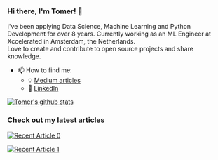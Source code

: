 ### Hi there, I'm Tomer! 👋 

I've been applying Data Science, Machine Learning and Python Development for over 8 years. Currently working as an ML Engineer at Xccelerated in Amsterdam, the Netherlands.   
Love to create and contribute to open source projects and share knowledge.

- 📫 How to find me: 
  - :bulb: [Medium articles](https://medium.com/@tomergabay)
  - :office: [LinkedIn](https://www.linkedin.com/in/tomer-gabay/)
  
  
 [![Tomer's github stats](https://github-readme-stats.vercel.app/api?username=sTomerG&count_private=true&show_icons=true&theme=radical&hide_rank=false)](https://github.com/sTomerG/github-readme-stats)
 
 ### Check out my latest articles
 <a target="_blank" href="https://github-readme-medium-recent-article.vercel.app/medium/@tomergabay/0"><img src="https://github-readme-medium-recent-article.vercel.app/medium/@tomergabay/0" alt="Recent Article 0">
 
 <a target="_blank" href="https://github-readme-medium-recent-article.vercel.app/medium/@tomergabay/0"><img src="https://github-readme-medium-recent-article.vercel.app/medium/@tomergabay/1" alt="Recent Article 1">
 

<!--
**sTomerG/sTomerG** is a ✨ _special_ ✨ repository because its `README.md` (this file) appears on your GitHub profile.

Here are some ideas to get you started:

- 🔭 I’m currently working on ...
- 🌱 I’m currently learning ...
- 👯 I’m looking to collaborate on ...
- 🤔 I’m looking for help with ...
- 💬 Ask me about ...
- 📫 How to reach me: ...
- 😄 Pronouns: ...
- ⚡ Fun fact: ...
-->
